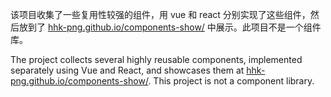 该项目收集了一些复用性较强的组件，用 vue 和 react 分别实现了这些组件，然后放到了 [hhk-png.github.io/components-show/](https://hhk-png.github.io/components-show/) 中展示。此项目不是一个组件库。

The project collects several highly reusable components, implemented separately using Vue and React, and showcases them at [hhk-png.github.io/components-show/](https://hhk-png.github.io/components-show/). This project is not a component library.
